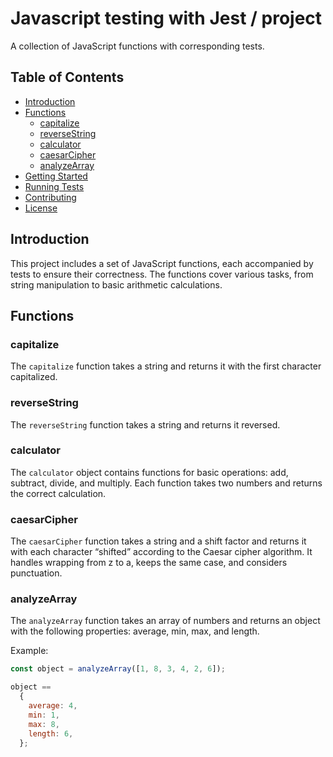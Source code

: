 # Javascript testing with Jest / project

A collection of JavaScript functions with corresponding tests.

## Table of Contents

- [Introduction](#introduction)
- [Functions](#functions)
  - [capitalize](#capitalize)
  - [reverseString](#reversestring)
  - [calculator](#calculator)
  - [caesarCipher](#caesarcipher)
  - [analyzeArray](#analyzearray)
- [Getting Started](#getting-started)
- [Running Tests](#running-tests)
- [Contributing](#contributing)
- [License](#license)

## Introduction

This project includes a set of JavaScript functions, each accompanied by tests to ensure their correctness. The functions cover various tasks, from string manipulation to basic arithmetic calculations.

## Functions

### capitalize

The `capitalize` function takes a string and returns it with the first character capitalized.

### reverseString

The `reverseString` function takes a string and returns it reversed.

### calculator

The `calculator` object contains functions for basic operations: add, subtract, divide, and multiply. Each function takes two numbers and returns the correct calculation.

### caesarCipher

The `caesarCipher` function takes a string and a shift factor and returns it with each character “shifted” according to the Caesar cipher algorithm. It handles wrapping from z to a, keeps the same case, and considers punctuation.

### analyzeArray

The `analyzeArray` function takes an array of numbers and returns an object with the following properties: average, min, max, and length.

Example:

```javascript
const object = analyzeArray([1, 8, 3, 4, 2, 6]);

object ==
  {
    average: 4,
    min: 1,
    max: 8,
    length: 6,
  };
```

